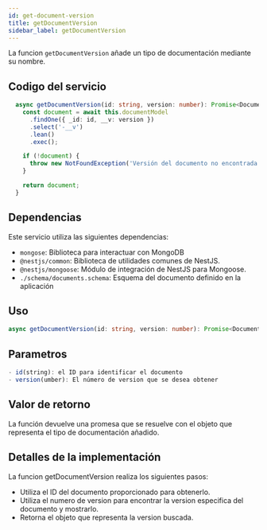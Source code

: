 ```yaml
---
id: get-document-version
title: getDocumentVersion
sidebar_label: getDocumentVersion
---
```


La funcion `getDocumentVersion` añade un tipo de documentación mediante su nombre.

## Codigo del servicio

```typescript  
  async getDocumentVersion(id: string, version: number): Promise<Documents> {
    const document = await this.documentModel
      .findOne({ _id: id, __v: version })
      .select('-__v')
      .lean()
      .exec();

    if (!document) {
      throw new NotFoundException('Versión del documento no encontrada');
    }

    return document;
  }
  ```

  ## Dependencias
  Este servicio utiliza las siguientes dependencias:

- `mongose`: Biblioteca para interactuar con MongoDB
- `@nestjs/common`: Biblioteca de utilidades comunes de NestJS.
- `@nestjs/mongoose`: Módulo de integración de NestJS para Mongoose.
- `./schema/documents.schema`: Esquema del documento definido en la aplicación

## Uso
```typescript
async getDocumentVersion(id: string, version: number): Promise<Documents>
```

## Parametros
```typescript
- id(string): el ID para identificar el documento
- version(umber): El número de version que se desea obtener
```

## Valor de retorno
La función devuelve una promesa que se resuelve con el objeto que representa el tipo de documentación añadido.

## Detalles de la implementación

La funcion getDocumentVersion realiza los siguientes pasos:
- Utiliza el ID del documento proporcionado para obtenerlo.
- Utiliza el numero de version para encontrar la version especifica del documento y mostrarlo.
- Retorna el objeto que representa la version buscada.